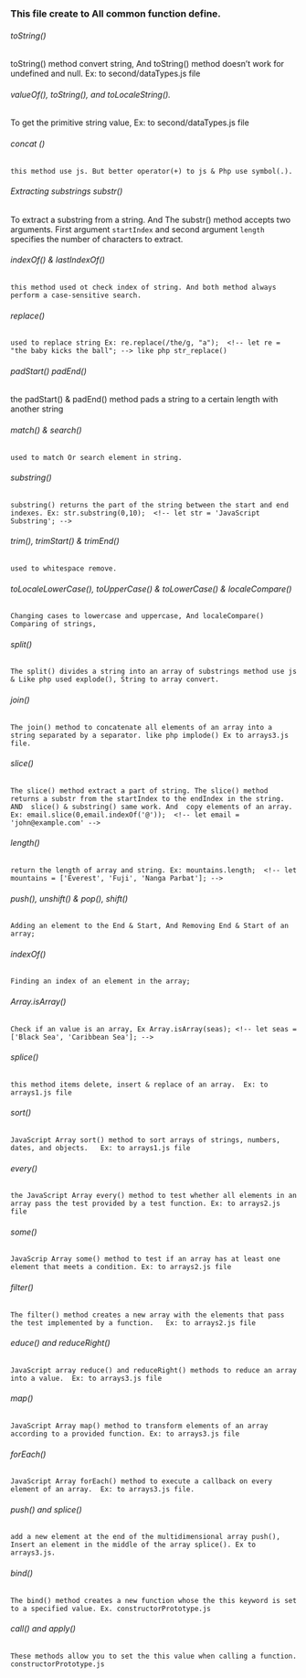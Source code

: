 ### This file create to All common function define.

###### toString()
toString() method convert string, And toString() method doesn’t work for undefined and null.  Ex: to second/dataTypes.js file
###### valueOf(), toString(), and toLocaleString().
To get the primitive string value,   Ex: to second/dataTypes.js file
###### concat ()
    this method use js. But better operator(+) to js & Php use symbol(.).
   ###### Extracting substrings substr()
   To extract a substring from a string. And The substr() method accepts two arguments. First argument `startIndex` and second argument `length` specifies the number of characters to extract.
###### indexOf() & lastIndexOf()
    this method used ot check index of string. And both method always perform a case-sensitive search.
###### replace()
    used to replace string Ex: re.replace(/the/g, "a");  <!-- let re = "the baby kicks the ball"; --> like php str_replace()
###### padStart() padEnd()
the padStart() & padEnd() method pads a string to a certain length with another string
###### match() & search()
    used to match Or search element in string.
######  substring()
    substring() returns the part of the string between the start and end indexes. Ex: str.substring(0,10);  <!-- let str = 'JavaScript Substring'; -->
###### trim(), trimStart() & trimEnd()
    used to whitespace remove.
###### toLocaleLowerCase(), toUpperCase() & toLowerCase() & localeCompare()
    Changing cases to lowercase and uppercase, And localeCompare() Comparing of strings,
###### split()
    The split() divides a string into an array of substrings method use js & Like php used explode(), String to array convert.
###### join()
    The join() method to concatenate all elements of an array into a string separated by a separator. like php implode() Ex to arrays3.js file.
###### slice()
    The slice() method extract a part of string. The slice() method returns a substr from the startIndex to the endIndex in the string. AND  slice() & substring() same work. And  copy elements of an array. Ex: email.slice(0,email.indexOf('@'));  <!-- let email = 'john@example.com' -->
###### length()
    return the length of array and string. Ex: mountains.length;  <!-- let mountains = ['Everest', 'Fuji', 'Nanga Parbat']; -->
###### push(), unshift() & pop(), shift()
    Adding an element to the End & Start, And Removing End & Start of an array;
###### indexOf()
    Finding an index of an element in the array;
###### Array.isArray()
    Check if an value is an array, Ex Array.isArray(seas); <!-- let seas = ['Black Sea', 'Caribbean Sea']; -->
###### splice()
    this method items delete, insert & replace of an array.  Ex: to arrays1.js file
###### sort()
    JavaScript Array sort() method to sort arrays of strings, numbers, dates, and objects.   Ex: to arrays1.js file
###### every()
    the JavaScript Array every() method to test whether all elements in an array pass the test provided by a test function. Ex: to arrays2.js file
###### some()
    JavaScrip Array some() method to test if an array has at least one element that meets a condition. Ex: to arrays2.js file
###### filter()
    The filter() method creates a new array with the elements that pass the test implemented by a function.   Ex: to arrays2.js file
###### educe() and reduceRight()
    JavaScript array reduce() and reduceRight() methods to reduce an array into a value.  Ex: to arrays3.js file
###### map()
    JavaScript Array map() method to transform elements of an array according to a provided function. Ex: to arrays3.js file
###### forEach()
    JavaScript Array forEach() method to execute a callback on every element of an array.  Ex: to arrays3.js file.
###### push() and splice()
    add a new element at the end of the multidimensional array push(), Insert an element in the middle of the array splice(). Ex to arrays3.js.
###### bind()
    The bind() method creates a new function whose the this keyword is set to a specified value. Ex. constructorPrototype.js
###### call() and apply()
    These methods allow you to set the this value when calling a function. constructorPrototype.js
######
######
######
######
######

